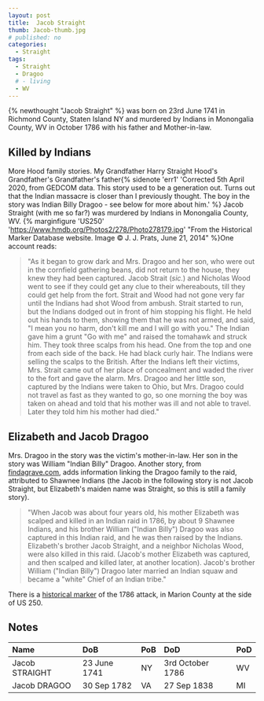 ```yaml
---
layout: post
title:  Jacob Straight
thumb: Jacob-thumb.jpg
# published: no
categories: 
  - Straight
tags:
  - Straight
  - Dragoo
  # - living
  - WV
---
```

{% newthought "Jacob Straight" %} was born on 23rd June 1741 in Richmond County, Staten Island NY and murdered by Indians in Monongalia County, WV in October 1786 with his father and Mother-in-law.
<!--more-->

## Killed by Indians
More Hood family stories. My Grandfather Harry Straight Hood's Grandfather's Grandfather's father{% sidenote 'err1' 'Corrected 5th April 2020, from GEDCOM data. This story used to be a generation out. Turns out that the Indian massacre is closer than I previously thought. The boy in the story was Indian Billy Dragoo - see below for more about him.' %} Jacob Straight (with me so far?) was murdered by Indians in Monongalia County, WV. {% marginfigure 'US250' 'https://www.hmdb.org/Photos2/278/Photo278179.jpg' "From the Historical Marker Database website. Image &copy; J. J. Prats, June 21, 2014" %}One account reads:

>"As it began to grow dark and Mrs. Dragoo and her son, who were out in the cornfield gathering beans, did not return to the house, they knew they had been captured. Jacob Strait (*sic.*) and Nicholas Wood went to see if they could get any clue to their whereabouts, till they could get help from the fort. Strait and Wood had not gone very far until the Indians had shot Wood from ambush. Strait started to run, but the Indians dodged out in front of him stopping his flight. He held out his hands to them, showing them that he was not armed, and said, "I mean you no harm, don't kill me and I will go with you." The Indian gave him a grunt "Go with me" and raised the tomahawk and struck him. They took three scalps from his head. One from the top and one from each side of the back. He had black curly hair. The Indians were selling the scalps to the British. After the Indians left their victims, Mrs. Strait came out of her place of concealment and waded the river to the fort and gave the alarm. Mrs. Dragoo and her little son, captured by the Indians were taken to Ohio, but Mrs. Dragoo could not travel as fast as they wanted to go, so one morning the boy was taken on ahead and told that his mother was ill and not able to travel. Later they told him his mother had died."

## Elizabeth and Jacob Dragoo
Mrs. Dragoo in the story was the victim's mother-in-law. Her son in the story was William "Indian Billy" Dragoo. Another story, from [findagrave.com](https://www.findagrave.com/memorial/17685794/jacob-dragoo), adds information linking the Dragoo family to the raid, attributed to Shawnee Indians (the Jacob in the following story is not Jacob Straight, but Elizabeth's maiden name was Straight, so this is still a family story).

> "When Jacob was about four years old, his mother Elizabeth was scalped and killed in an Indian raid in 1786, by about 9 Shawnee Indians, and his brother William ("Indian Billy") Dragoo was also
captured in this Indian raid, and he was then raised by the Indians. Elizabeth's brother Jacob Straight, and a neighbor Nicholas Wood, were also killed in this raid. (Jacob's mother Elizabeth was captured, and then scalped and killed later, at another location). Jacob's brother William ("Indian Billy") Dragoo later married an Indian squaw and became a "white" Chief of an Indian tribe."

There is a [historical marker](https://www.hmdb.org/m.asp?m=75089) of the 1786 attack, in Marion County at the side of US 250.

## Notes

Name|DoB|PoB|DoD|PoD
:---|:--|:--|:--|:--
Jacob STRAIGHT|23 June 1741|NY|3rd October 1786| WV
Jacob DRAGOO|30 Sep 1782|VA|27 Sep 1838|MI
